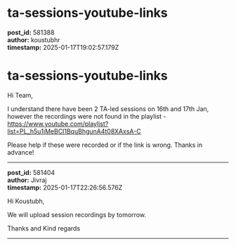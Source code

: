 # ta-sessions-youtube-links

**post_id:** 581388  
**author:** koustubhr  
**timestamp:** 2025-01-17T19:02:57.179Z

# ta-sessions-youtube-links

Hi Team,

I understand there have been 2 TA-led sessions on 16th and 17th Jan, however the recordings were not found in the playlist - <https://www.youtube.com/playlist?list=PL_h5u1jMeBCl1BquBhgunA4t08XAxsA-C>

Please help if these were recorded or if the link is wrong. Thanks in advance!

---

**post_id:** 581404  
**author:** Jivraj  
**timestamp:** 2025-01-17T22:26:56.576Z

Hi Koustubh,

We will upload session recordings by tomorrow.

Thanks and Kind regards

---

